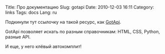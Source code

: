 Title: Про документацию
Slug: gotapi
Date: 2010-12-03 16:11
Category: links
Tags: docs
Lang: ru

Подкинули тут ссылочку на такой ресурс, как [GotApi][1].

GotApi позволяет искать по разным справочникам: HTML, CSS, Python, разные API.

И еще, у него клёвый автокомплит!

[1]: http://start.gotapi.com/

